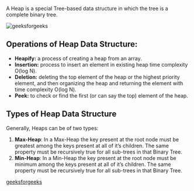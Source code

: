 A Heap is a special Tree-based data structure in which the tree is a complete binary tree.

![geeksforgeeks](https://media.geeksforgeeks.org/wp-content/cdn-uploads/20221220165711/MinHeapAndMaxHeap1.png)

## Operations of Heap Data Structure:

- **Heapify:** a process of creating a heap from an array.
- **Insertion:** process to insert an element in existing heap time complexity O(log N).
- **Deletion:** deleting the top element of the heap or the highest priority element, and then organizing the heap and returning the element with time complexity O(log N).
- **Peek:** to check or find the first (or can say the top) element of the heap.

## Types of Heap Data Structure

  
Generally, Heaps can be of two types:

1. **Max-Heap**: In a Max-Heap the key present at the root node must be greatest among the keys present at all of it’s children. The same property must be recursively true for all sub-trees in that Binary Tree.
2. **Min-Heap**: In a Min-Heap the key present at the root node must be minimum among the keys present at all of it’s children. The same property must be recursively true for all sub-trees in that Binary Tree.

[geeksforgeeks](https://www.geeksforgeeks.org/heap-data-structure/)
